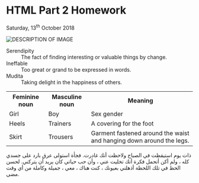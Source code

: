 
<h1>HTML Part 2 Homework</h1>
<p>Saturday, 13<sup>th</sup> October 2018</p>
<img src="https://upload.wikimedia.org/wikipedia/commons/3/3a/2007_Sakura_of_Fukushima-e_007_rotated.jpg" alt="DESCRIPTION OF IMAGE" >
          
<dl>
<dt>Serendipity</dt>
<dd>The fact of finding interesting or valuable things by change.</dd>
<dt>Ineffable</dt>  
<dd>Too great or grand to be expressed in words.</dd>
<dt>Mudita</dt>  
<dd>Taking delight in the happiness of others.</dd>
</dl>                                                                                                                              
<table>
                                                                                                                              <tr><th>Feminine noun </th><th>Masculine noun </th><th>Meaning</th></tr>
                                                                                                                              <tr><td> Girl </td><td> Boy </td><td> Sex gender</td></tr>
<tr><td> Heels </td><td> Trainers </td><td> A covering for the foot </td></tr>
<tr><td> Skirt </td><td> Trousers </td><td>Garment fastened around the waist and hanging down around the legs.</td></tr>
</table>
<p> ذات يوم استيقظت في الصباح ولاحظت أنك غادرت. فجأة استولى عرق بارد على جسدي كله ، ولم أكن أتحمل فكرة أنك تخليت عني ، وأن حب حياتي كان يريد أن يتركني. لحسن الحظ في تلك اللحظة أذهلني بعيونك ، كنت هناك ، معي ، جميلة وكاملة من أي وقت مضى.</p>
 

